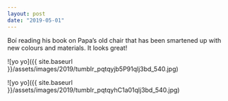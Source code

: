 ```yaml
---
layout: post
date: "2019-05-01"
---
```


Boí reading his book on Papa’s old chair that has been smartened up with new colours and materials. It looks great!

![yo yo]({{ site.baseurl }}/assets/images/2019/tumblr_pqtqyjb5P91qlj3bd_540.jpg)

![yo yo]({{ site.baseurl }}/assets/images/2019/tumblr_pqtqyhC1a01qlj3bd_540.jpg)
